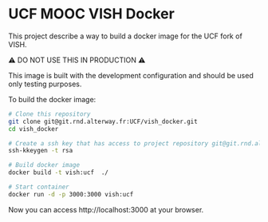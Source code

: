 # UCF MOOC VISH Docker

This project describe a way to build a docker image for the UCF fork
of VISH.

:warning: DO NOT USE THIS IN PRODUCTION :warning:

This image is built with the development configuration and should be
used only testing purposes.

To build the docker image:

```bash
# Clone this repository
git clone git@git.rnd.alterway.fr:UCF/vish_docker.git
cd vish_docker

# Create a ssh key that has access to project repository git@git.rnd.alterway.fr:UCF/vish.git
ssh-kkeygen -t rsa

# Build docker image
docker build -t vish:ucf  ./

# Start container
docker run -d -p 3000:3000 vish:ucf
```

Now you can access http://localhost:3000 at your browser.


